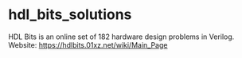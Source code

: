 # hdl_bits_solutions

HDL Bits is an online set of 182 hardware design problems in Verilog. 
Website: https://hdlbits.01xz.net/wiki/Main_Page
